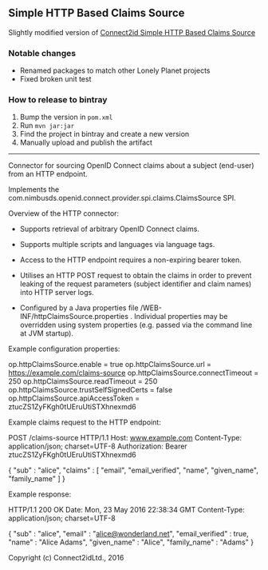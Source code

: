 ## Simple HTTP Based Claims Source

Slightly modified version of [Connect2id Simple HTTP Based Claims Source](https://bitbucket.org/connect2id/openid-connect-http-claims-source)

### Notable changes

- Renamed packages to match other Lonely Planet projects
- Fixed broken unit test

### How to release to bintray

1. Bump the version in `pom.xml`
2. Run `mvn jar:jar`
3. Find the project in bintray and create a new version
4. Manually upload and publish the artifact

---

Connector for sourcing OpenID Connect claims about a subject (end-user) from an HTTP endpoint. 

Implements the com.nimbusds.openid.connect.provider.spi.claims.ClaimsSource
SPI.

Overview of the HTTP connector:

 * Supports retrieval of arbitrary OpenID Connect claims.

 * Supports multiple scripts and languages via language tags.

 * Access to the HTTP endpoint requires a non-expiring bearer token.

 * Utilises an HTTP POST request to obtain the claims in order to prevent
   leaking of the request parameters (subject identifier and claim names) into
   HTTP server logs.

 * Configured by a Java properties file /WEB-INF/httpClaimsSource.properties .
   Individual properties may be overridden using system properties (e.g. passed
   via the command line at JVM startup).



Example configuration properties:

op.httpClaimsSource.enable = true
op.httpClaimsSource.url = https://example.com/claims-source
op.httpClaimsSource.connectTimeout = 250
op.httpClaimsSource.readTimeout = 250
op.httpClaimsSource.trustSelfSignedCerts = false
op.httpClaimsSource.apiAccessToken = ztucZS1ZyFKgh0tUEruUtiSTXhnexmd6



Example claims request to the HTTP endpoint:

POST /claims-source HTTP/1.1
Host: www.example.com
Content-Type: application/json; charset=UTF-8
Authorization: Bearer ztucZS1ZyFKgh0tUEruUtiSTXhnexmd6

{
  "sub"    : "alice",
  "claims" : [ "email", "email_verified", "name", "given_name", "family_name" ]
}



Example response:

HTTP/1.1 200 OK
Date: Mon, 23 May 2016 22:38:34 GMT
Content-Type: application/json; charset=UTF-8

{
  "sub"            : "alice",
  "email"          : "alice@wonderland.net",
  "email_verified" : true,
  "name"           : "Alice Adams",
  "given_name"     : "Alice",
  "family_name"    : "Adams"
}


Copyright (c) Connect2idLtd., 2016
